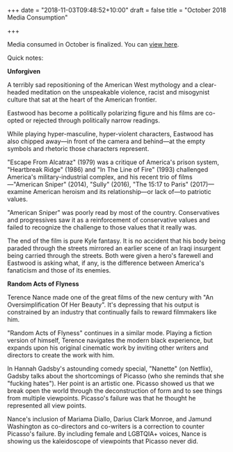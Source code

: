 +++
date = "2018-11-03T09:48:52+10:00"
draft = false
title = "October 2018 Media Consumption"

+++

Media consumed in October is finalized. You can [view here](https://www.daniel-dewar.com/seen-read-listened-2018/#october).

Quick notes:

**Unforgiven**

A terribly sad repositioning of the American West mythology and a clear-headed meditation on the unspeakable violence, racist and misogynist culture that sat at the heart of the American frontier.

Eastwood has become a politically polarizing figure and his films are co-opted or rejected through politically narrow readings.

While playing hyper-masculine, hyper-violent characters, Eastwood has also chipped away—in front of the camera and behind—at the empty symbols and rhetoric those characters represent.

"Escape From Alcatraz" (1979) was a critique of America's prison system, "Heartbreak Ridge" (1986) and "In The Line of Fire" (1993) challenged America's military-industrial complex, and his recent trio of films—"American Sniper" (2014), "Sully" (2016), "The 15:17 to Paris" (2017)—examine American heroism and its relationship—or lack of—to patriotic values.

"American Sniper" was poorly read by most of the country. Conservatives and progressives saw it as a reinforcement of conservative values and failed to recognize the challenge to those values that it really was.

The end of the film is pure Kyle fantasy. It is no accident that his body being paraded through the streets mirrored an earlier scene of an Iraqi insurgent being carried through the streets. Both were given a hero's farewell and Eastwood is asking what, if any, is the difference between America's fanaticism and those of its enemies.

**Random Acts of Flyness**

Terence Nance made one of the great films of the new century with "An Oversimplification Of Her Beauty". It's depressing that his output is constrained by an industry that continually fails to reward filmmakers like him.

"Random Acts of Flyness" continues in a similar mode. Playing a fiction version of himself, Terence navigates the modern black experience, but expands upon his original cinematic work by inviting other writers and directors to create the work with him.

In Hannah Gadsby's astounding comedy special, "Nanette" (on Netflix), Gadsby talks about the shortcomings of Picasso (who she reminds that she "fucking hates"). Her point is an artistic one. Picasso showed us that we break open the world through the deconstruction of form and to see things from multiple viewpoints. Picasso's failure was that he thought he represented all view points.

Nance's inclusion of Mariama Diallo, Darius Clark Monroe, and Jamund Washington	as co-directors and co-writers is a correction to counter Picasso's failure. By including female and LGBTQIA+ voices, Nance is showing us the kaleidoscope of viewpoints that Picasso never did.
